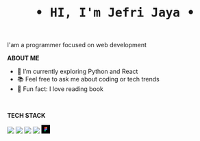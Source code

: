 <h1 align="center" id="begin"><samp>• HI, I'm <b><a>Jefri Jaya</a> •</b></h1>

<br />

I'am a programmer focused on web development

**ABOUT ME**

- 🌟 I’m currently exploring Python and React
- 📚 Feel free to ask me about coding or tech trends
- 📖 Fun fact: I love reading book 

<br />

**TECH STACK**

<code><img height="20" src="https://img.shields.io/badge/Laravel-FF2D20?style=for-the-badge&logo=laravel&logoColor=white" /></code>
<code><img height="20" src="https://img.shields.io/badge/React-20232A?style=for-the-badge&logo=react&logoColor=61DAFB" /></code>
<code><img height="20" src="https://img.shields.io/badge/Python-3776AB?style=for-the-badge&logo=python&logoColor=white" /></code>
<code><img height="20" src="https://img.shields.io/badge/MySQL-00000F?style=for-the-badge&logo=mysql&logoColor=white" /></code>
<code><img height="20" src="https://raw.githubusercontent.com/github/explore/05d0f0dfceafd861bdf2b53559399dae7b2e2d8b/topics/figma/figma.png"></code>

